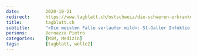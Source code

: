 ```yaml
---
date:          2020-10-21
redirect:      https://www.tagblatt.ch/ostschweiz/die-schweren-erkrankungen-nehmen-ab-stgaller-infektiologe-pietro-vernazza-sieht-keinen-grund-fuer-ernsthafte-coronabesorgnis-ld.1270128
title:         tagblatt.ch
subtitle:      "«Die meisten Fälle verlaufen mild»: St.Galler Infektiologe Pietro Vernazza sieht keinen Grund für ernsthafte Coronabesorgnis"
persons:       Vernazza Pietro
categories:    [MSM, Medizin]
tags:          [tagblatt, welle2]
---
```

